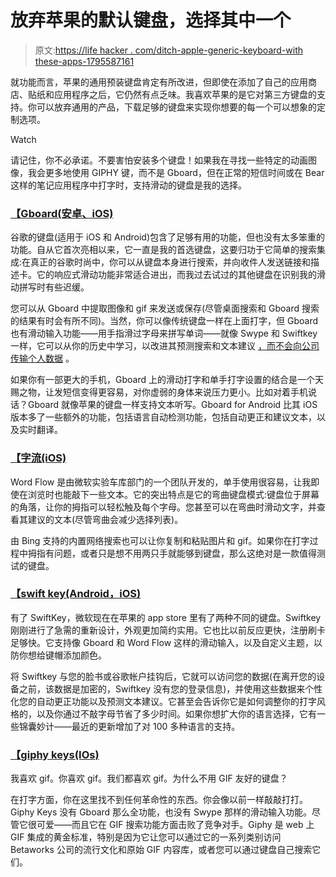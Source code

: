 # 放弃苹果的默认键盘，选择其中一个

> 原文:[https://life hacker . com/ditch-apple-generic-keyboard-with these-apps-1795587161](https://lifehacker.com/ditch-apples-generic-keyboard-with-these-apps-1795587161)

就功能而言，苹果的通用预装键盘肯定有所改进，但即使在添加了自己的应用商店、贴纸和应用程序之后，它仍然有点乏味。我喜欢苹果的是它对第三方键盘的支持。你可以放弃通用的产品，下载足够的键盘来实现你想要的每一个可以想象的定制选项。

Watch

请记住，你不必承诺。不要害怕安装多个键盘！如果我在寻找一些特定的动画图像，我会更多地使用 GIPHY 键，而不是 Gboard，但在正常的短信时间或在 Bear 这样的笔记应用程序中打字时，支持滑动的键盘是我的选择。

### [【Gboard(安卓、iOS)](https://itunes.apple.com/us/app/gboard-a-new-keyboard-from-google/id1091700242?mt=8)

谷歌的键盘(适用于 iOS 和 Android)包含了足够有用的功能，但也没有太多笨重的功能。自从它首次亮相以来，它一直是我的首选键盘，这要归功于它简单的搜索集成:在真正的谷歌时尚中，你可以从键盘本身进行搜索，并向收件人发送链接和描述卡。它的响应式滑动功能非常适合进出，而我过去试过的其他键盘在识别我的滑动拼写时有些迟缓。

您可以从 Gboard 中提取图像和 gif 来发送或保存(尽管桌面搜索和 Gboard 搜索的结果有时会有所不同)。当然，你可以像传统键盘一样在上面打字，但 Gboard 也有滑动输入功能——用手指滑过字母来拼写单词——就像 Swype 和 Swiftkey 一样，它可以从你的历史中学习，以改进其预测搜索和文本建议 [，而不会向公司传输个人数据](https://support.google.com/websearch/answer/6380730?p=Gboard_iOS&rd=1) 。

如果你有一部更大的手机，Gboard 上的滑动打字和单手打字设置的结合是一个天赐之物，让发短信变得更容易，对你虚弱的身体来说压力更小。比如对着手机说话？Gboard 就像苹果的键盘一样支持文本听写。Gboard for Android 比其 iOS 版本多了一些额外的功能，包括语言自动检测功能，包括自动更正和建议文本，以及实时翻译。

### [【字流(iOS)](https://itunes.apple.com/us/app/word-flow-keyboard-gif-swipe-custom-theme/id1077864246?mt=8)

Word Flow 是由微软实验车库部门的一个团队开发的，单手使用很容易，让我即使在浏览时也能敲下一些文本。它的突出特点是它的弯曲键盘模式:键盘位于屏幕的角落，让你的拇指可以轻松触及每个字母。您甚至可以在弯曲时滑动文字，并查看其建议的文本(尽管弯曲会减少选择列表)。

由 Bing 支持的内置网络搜索也可以让你复制和粘贴图片和 gif。如果你在打字过程中拇指有问题，或者只是想不用两只手就能够到键盘，那么这绝对是一款值得测试的键盘。

### [**【swift key(Android，iOS)**](https://swiftkey.com/en)

有了 SwiftKey，微软现在在苹果的 app store 里有了两种不同的键盘。Swiftkey 刚刚进行了急需的重新设计，外观更加简约实用。它也比以前反应更快，注册刷卡足够快。它支持像 Gboard 和 Word Flow 这样的滑动输入，以及自定义主题，以防你想给键帽添加颜色。

将 Swiftkey 与您的脸书或谷歌帐户挂钩后，它就可以访问您的数据(在离开您的设备之前，该数据是加密的，Swiftkey 没有您的登录信息)，并使用这些数据来个性化您的自动更正功能以及预测文本建议。它甚至会告诉你它是如何调整你的打字风格的，以及你通过不敲字母节省了多少时间。如果你想扩大你的语言选择，它有一些锦囊妙计——最近的更新增加了对 100 多种语言的支持。

### [**【giphy keys(IOs)**](https://giphy.com/apps/giphykeys)

我喜欢 gif。你喜欢 gif。我们都喜欢 gif。为什么不用 GIF 友好的键盘？

在打字方面，你在这里找不到任何革命性的东西。你会像以前一样敲敲打打。Giphy Keys 没有 Gboard 那么全功能，也没有 Swype 那样的滑动输入功能。尽管它很可爱——而且它在 GIF 搜索功能方面击败了竞争对手。Giphy 是 web 上 GIF 集成的黄金标准，特别是因为它让您可以通过它的一系列类别访问 Betaworks 公司的流行文化和原始 GIF 内容库，或者您可以通过键盘自己搜索它们。